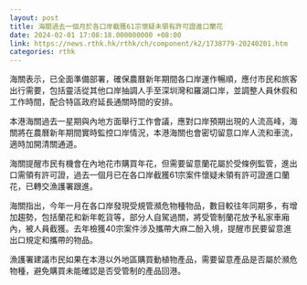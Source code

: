 ```yaml
---
layout: post
title: 海關過去一個月於各口岸截獲61宗懷疑未領有許可證進口蘭花
date: 2024-02-01 17:08:18.000000000 +08:00
link: https://news.rthk.hk/rthk/ch/component/k2/1738779-20240201.htm
categories: rthk
---
```


海關表示，已全面準備部署，確保農曆新年期間各口岸運作暢順，應付市民和旅客出行需要，包括靈活從其他口岸抽調人手至深圳灣和羅湖口岸，並調整人員休假和工作時間，配合特區政府延長通關時間的安排。

本港海關過去一星期與內地方面舉行工作會議，應對口岸預期出現的人流高峰，海關將在農曆新年期間實時監控口岸情況，本港海關也會密切留意口岸人流和車流，適時加開清關通道。

海關提醒市民有機會在內地花市購買年花，但需要留意蘭花屬於受條例監管，進出口需領有許可證，過去一個月已在各口岸截獲61宗案件懷疑未領有許可證進口蘭花，已轉交漁護署跟進。 

海關指出，今年一月在各口岸發現受規管瀕危物種物品，數目較往年同期多，有增加趨勢，包括蘭花和新年乾貨等，部分人自駕過關，將受管制蘭花放予私家車廂內，被人員截獲。去年檢獲40宗案件涉及攜帶大麻二酚入境，提醒市民要留意進出口規定和攜帶的物品。

漁護署建議市民如果在本港以外地區購買動植物產品，需要留意產品是否屬於瀕危物種，避免購買未能確認是否受管制的產品回港。
